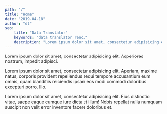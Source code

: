 ```yaml
---
path: "/"
title: "Home"
date: "2019-04-18"
author: "dt"
seo:
    title: "Data Translator"
    keywords: "data translator renci"
    description: "Lorem ipsum dolor sit amet, consectetur adipisicing elit. Veritatis, porro!"
---
```


Lorem ipsum dolor sit amet, consectetur adipisicing elit. Asperiores nostrum, impedit adipisci.

Lorem ipsum dolor sit amet, consectetur adipisicing elit. Aperiam, maxime natus, corporis provident repellendus sequi tempore accusantium eum omnis, quam blanditiis reiciendis ipsam eos modi commodi doloribus excepturi porro. Illo.

Lorem ipsum dolor sit amet, consectetur adipisicing elit. Eius distinctio vitae, [saepe](http://example.net/) eaque cumque iure dicta et illum! Nobis repellat nulla numquam suscipit non velit error inventore facere doloribus et.